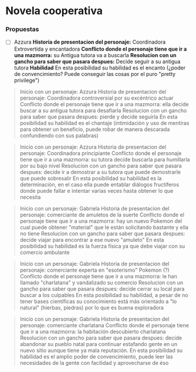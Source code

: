 # Novela cooperativa
### Propuestas
- [ ] Azzura
**Historia de presentacion del personaje:** Coordinadora Extrovertida y encantadora
**Conflicto donde el personaje tiene que ir a una mazmorra:** su Antigua tutora va a buscarla 
**Resolucion con un gancho para saber que pasara despues:** Decide seguír a su antigua tutora 
**Habilidad** En esta posibilidad su habilidad es el encanto (¿poder de convencimiento? Puede conseguir las cosas por el puro "pretty privilege") 

> Inicio con un personaje: Azzura 
Historia de presentacion del personaje: Coordinadora controversial por su excéntrico actuar
Conflicto donde el personaje tiene que ir a una mazmorra: ella decide buscar a su antigua tutora para desafiarla
Resolucion con un gancho para saber que pasara despues: pierde y decide seguirla 
En esta posibilidad su habilidad es el chantaje (intimidación y uso de mentiras para obtener un beneficio, puede robar de manera descarada confundiendo con sus palabras) 

> Inicio con un personaje: Azzura 
Historia de presentacion del personaje: Coordinadora principiante 
Conflicto donde el personaje tiene que ir a una mazmorra: su tutora decide buscarla para humillarla por su bajo nivel 
Resolucion con un gancho para saber que pasara despues: decide ir a demostrar a su tutora que puede demostrarle que puede sobresalir 
En esta posibilidad su habilidad es la determinación, en el caso ella puede entablar diálogos fructíferos donde puede fallar e intentar varías veces hasta obtener lo que necesita 

> Inicio con un personaje: Gabriela 
Historia de presentacion del personaje: comerciante de amuletos de la suerte 
Conflicto donde el personaje tiene que ir a una mazmorra: hay un nuevo Pokemon del cual puede obtener "material" que le están solicitando bastante y ella no tiene 
Resolucion con un gancho para saber que pasara despues: decide viajar para encontrar a ese nuevo "amuleto" 
En esta posibilidad su habilidad es la fuerza física ya que debe viajar con su comercio ambulante 

> Inicio con un personaje: Gabriela 
Historia de presentacion del personaje: comerciante experta en "esoterismo" Pokemon (?)
Conflicto donde el personaje tiene que ir a una mazmorra: le han llamado "charlatana" y vandalizado su comercio 
Resolucion con un gancho para saber que pasara despues: decide cerrar  su local para buscar a los culpables 
En esta posibilidad su habilidad, a pesar de no tener bases científicas su conocimiento está más orientado a "lo natural"  (hierbas, piedras) por lo que es buena exploradora

> Inicio con un personaje: Gabriela 
Historia de presentacion del personaje: comerciante charlatana 
Conflicto donde el personaje tiene que ir a una mazmorra: la habitación descubierto charlatana 
Resolucion con un gancho para saber que pasara despues: decide abandonar su pueblo natal para continuar estafando gente en un nuevo sitio aunque tiene ya mala reputación. 
En esta posibilidad su habilidad es el amplio poder de convencimiento, puede leer las necesidades de la gente con facilidad y aprovecharse de éso

